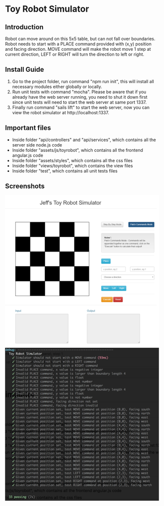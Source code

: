 # Toy Robot Simulator

## Introduction
Robot can move around on this 5x5 table, but can not fall over boundaries. Robot needs to start with a PLACE command provided with (x,y) position and facing direction. MOVE command will make the robot move 1 step at current direction, LEFT or RIGHT will turn the direction to left or right.

## Install Guide
1. Go to the project folder, run command "npm run init", this will install all necessary modules either globally or locally.
2. Run unit tests with command "mocha". Please be aware that if you already have the web server running, you need to shut it down first since unit tests will need to start the web server at same port 1337.
3. Finally run command "sails lift" to start the web server, now you can view the robot simulator at http://localhost:1337.

## Important files
* Inside folder "api/controllers" and "api/services", which contains all the server side node.js code
* Inside folder "assets/js/toyrobot", which contains all the frontend angular.js code
* Inside folder "assets/styles", which contains all the css files
* Inside folder "views/toyrobot", which contains the view files
* Inside folder "test", which contains all unit tests files


## Screenshots
![alt text](https://github.com/jeffyyyy/toy/raw/develop/assets/images/patchcommandmode.png "Toy Robot Patch Commands Mode")
![alt text](https://github.com/jeffyyyy/toy/raw/develop/assets/images/unittest_screenshot.png "Toy Robot Unit Tests")
